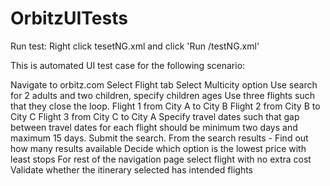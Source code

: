 # OrbitzUITests


Run test: Right click tesetNG.xml and click 'Run <path>/testNG.xml'


This is automated UI test case for the following scenario: 

Navigate to orbitz.com
Select Flight tab
Select Multicity option
Use search for 2 adults and two children, specify children ages
Use three flights such that they close the loop.
Flight 1 from City A to City B
Flight 2 from City B to City C
Flight 3 from City C to City A
Specify travel dates such that gap between travel dates for each flight should be minimum two days and maximum 15 days.
Submit the search.
From the search results -
Find out how many results available
Decide which option is the lowest price with least stops
For rest of the navigation page select flight with no extra cost
Validate whether the itinerary selected has intended flights
